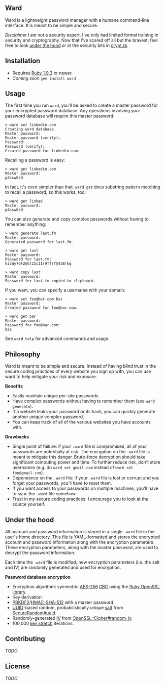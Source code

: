 ## Ward

Ward is a lightweight password manager with a humane command-line interface. It is meant to be simple and secure.

*Disclaimer* I am not a security expert. I've only had limited formal training in security and cryptography.
Now that I've scared off all but the bravest, feel free to look [under the hood](#under-the-hood) or
at the security bits in [crypt.rb](https://github.com/schmich/ward/blob/master/crypt.rb).

## Installation

* Requires [Ruby 1.9.3](http://www.ruby-lang.org/en/downloads/) or newer.
* *Coming soon* `gem install ward`

## Usage

The first time you run `ward`, you'll be asked to create a master password for your encrypted password database.
Any operations involving your password database will require this master password.

    > ward set linkedin.com
    Creating ward database.
    Master password:
    Master password (verify):
    Password:
    Password (verify):
    Created password for linkedin.com.

Recalling a password is easy:

    > ward get linkedin.com
    Master password:
    p4ssw0rd
    
In fact, it's even simpler than that. `ward get` does substring pattern matching to recall a password,
so this works, too:

    > ward get linked
    Master password:
    p4ssw0rd

You can also generate and copy complex passwords without having to remember anything:

    > ward generate last.fm
    Master password:
    Generated password for last.fm.

    > ward get last
    Master password:
    Password for last.fm:
    kizWy76F2@G(21c11(9Tf?f@43B!kq

    > ward copy last
    Master password:
    Password for last.fm copied to clipboard.
    
If you want, you can specify a username with your domain:

    > ward set foo@bar.com baz
    Master password:
    Created password for foo@bar.com.
    
    > ward get bar
    Master password:
    Password for foo@bar.com:
    baz
    
See `ward help` for advanced commands and usage.

## Philosophy

Ward is meant to be simple and secure. Instead of having blind trust in the secure coding practices
of every website you sign up with, you can use ward to help mitigate your risk and exposure.

**Benefits**
* Easily maintain unique per-site passwords.
* Have complex passwords without having to remember them (see `ward generate`).
* If a website leaks your password or its hash, you can quickly generate another unique complex password.
* You can keep track of all of the various websites you have accounts with.

**Drawbacks**
* Single point of failure: if your `.ward` file is compromised, all of your passwords are potentially at risk.
  The encryption on the `.ward` file is meant to mitigate this danger. Brute-force decryption should take significant
  computing power and time. To further reduce risk, don't store usernames (e.g. do `ward set gmail.com` instead of `ward set foo@gmail.com`).
* Dependence on the `.ward` file: if your `.ward` file is lost or corrupt and you forget your passwords, you'll have to reset them.
* If you want access to your passwords on multiple machines, you'll have to sync the `.ward` file somehow.
* Trust in *my* secure coding practices: I encourage you to look at the source yourself.

## Under the hood

All account and password information is stored in a single `.ward` file in the user's home directory. This file is
YAML-formatted and stores the encrypted account and password information along with the encryption parameters.
These encryption parameters, along with the master password, are used to decrypt the password information.

Each time the `.ward` file is modified, new encryption parameters (i.e. the salt and IV) are randomly generated
and used for encryption.

**Password database encryption**
* Encryption algorithm: symmetric [AES-256](http://en.wikipedia.org/wiki/Advanced_Encryption_Standard)
  [CBC](http://en.wikipedia.org/wiki/Block_cipher_modes_of_operation#Cipher-block_chaining_.28CBC.29)
  using the [Ruby OpenSSL library](http://www.ruby-doc.org/stdlib-1.9.3/libdoc/openssl/rdoc/index.html).
* Key derivation:
 * [PBKDF2](http://en.wikipedia.org/wiki/PBKDF2)/[HMAC-SHA-512](http://en.wikipedia.org/wiki/SHA-2) with a master password.
 * [UUID](http://en.wikipedia.org/wiki/UUID)-based random, probabilistically unique [salt](http://en.wikipedia.org/wiki/Salt_%28cryptography%29)
   from [SecureRandom#uuid](http://www.ruby-doc.org/stdlib-1.9.3/libdoc/securerandom/rdoc/SecureRandom.html#method-c-uuid).
 * Randomly-generated [IV](http://en.wikipedia.org/wiki/Initialization_vector) from [OpenSSL::Cipher#random_iv](http://www.ruby-doc.org/stdlib-1.9.3/libdoc/openssl/rdoc/OpenSSL/Cipher.html#method-i-random_iv).
 * 100,000 [key stretch](http://en.wikipedia.org/wiki/Key_stretching) iterations.

## Contributing

*TODO*

## License

*TODO*
